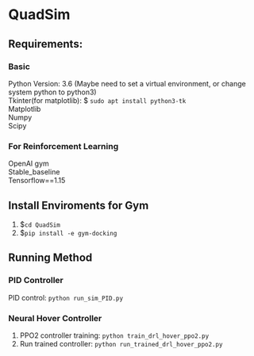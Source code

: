 # QuadSim

## Requirements:
### Basic
Python Version: 3.6
(Maybe need to set a virtual environment, or change system python to python3)  
Tkinter(for matplotlib): $ `sudo apt install python3-tk`  
Matplotlib  
Numpy  
Scipy

### For Reinforcement Learning
OpenAI gym  
Stable_baseline  
Tensorflow==1.15

## Install Enviroments for Gym
1. $`cd QuadSim`
2. $`pip install -e gym-docking`

## Running Method
### PID Controller
PID control: `python run_sim_PID.py`
### Neural Hover Controller
1. PPO2 controller training: `python train_drl_hover_ppo2.py`
2. Run trained controller: `python run_trained_drl_hover_ppo2.py`



